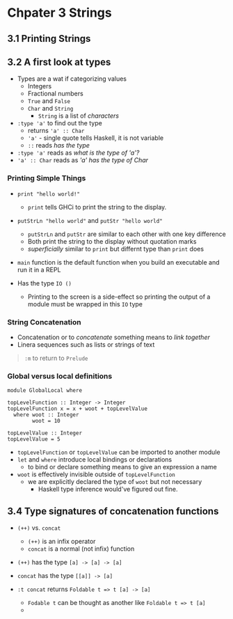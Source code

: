 # Chpater 3 Strings

## 3.1 Printing Strings

## 3.2 A first look at types

* Types are a wat if categorizing values
    * Integers
    * Fractional numbers
    * `True` and `False`
    * `Char` and `String`
        * `String` is a list of *characters*
* `:type 'a'` to find out the type
    * returns `'a' :: Char`
    * `'a'` - single quote tells Haskell, it is not variable
    * `::` reads *has the type* 
* `:type 'a'` reads as *what is the type of 'a'?*
* `'a' :: Char` reads as *'a' has the type of Char*

### Printing Simple Things

* `print "hello world!"`
    * `print` tells GHCi to print the string to the display.
* `putStrLn "hello world"` and `putStr "hello world"`
    * `putStrLn` and `putStr` are similar to each other with one key difference
    * Both print the string to the display without quotation marks
    * *superficially* similar to `print` but differnt type than `print` does

* `main` function is the default function when you build an executable and run it in a REPL
* Has the type `IO ()`
    *  Printing to the screen is a side-effect so printing the output of a module must be wrapped in this `IO` type

### String Concatenation

* Concatenation or to *concatenate* something means to *link together*
* Linera sequences such as lists or strings of text

> `:m` to return to `Prelude`


### Global versus local definitions

```
module GlobalLocal where

topLevelFunction :: Integer -> Integer
topLevelFunction x = x + woot + topLevelValue
  where woot :: Integer
        woot = 10

topLevelValue :: Integer
topLevelValue = 5
```

* `topLevelFunction` or `topLevelValue` can be imported to another module
* `let` and `where` introduce local bindings or declarations
    * to bind or declare something means to give an expression a name
* `woot` is effectively invisible outside of `topLevelFunction`
    * we are explicitly declared the type of `woot` but not necessary
        * Haskell type inference would've figured out fine.

## 3.4 Type signatures of concatenation functions

* `(++)` vs. `concat`
    * `(++)` is an infix operator
    * `concat` is a normal (not infix) function
* `(++)` has the type `[a] -> [a] -> [a]`
* `concat` has the type `[[a]] -> [a]`

* `:t concat` returns `Foldable t => t [a] -> [a]`
    * `Fodable t` can be thought as another like `Foldable t => t [a]`
    * 